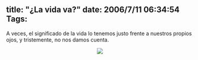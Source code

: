 title: "¿La vida va?"
date: 2006/7/11 06:34:54
Tags: 
---
A veces, el significado de la vida lo tenemos justo frente a nuestros propios ojos, y tristemente, no nos damos cuenta.

<p align="center"><img src="http://upload.wikimedia.org/math/2/6/e/26e5cd1a5e4b0e59b7605f4668b3e3ed.png"/></p>
